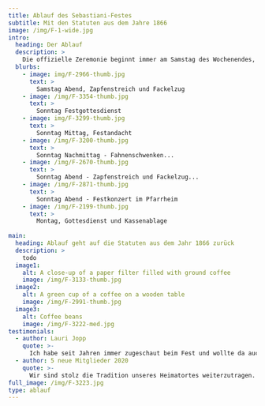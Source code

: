```yaml
---
title: Ablauf des Sebastiani-Festes
subtitle: Mit den Statuten aus dem Jahre 1866
image: /img/F-1-wide.jpg
intro:
  heading: Der Ablauf
  description: >
    Die offizielle Zeremonie beginnt immer am Samstag des Wochenendes, das dem Gedenktag des heiligen Sebastian, dem 20. Januar, am nächsten ist. Das 389. Sebastiani-Fest beginnt am Samstag, den 23.01.2020 und endet am Montag, den 25.1.2020.
  blurbs:
    - image: img/F-2966-thumb.jpg
      text: >
        Samstag Abend, Zapfenstreich und Fackelzug
    - image: /img/F-3354-thumb.jpg
      text: >
        Sonntag Festgottesdienst
    - image: img/F-3299-thumb.jpg
      text: > 
        Sonntag Mittag, Festandacht
    - image: /img/F-3200-thumb.jpg
      text: >
        Sonntag Nachmittag - Fahnenschwenken...
    - image: /img/F-2670-thumb.jpg
      text: >
        Sonntag Abend - Zapfenstreich und Fackelzug...
    - image: /img/F-2871-thumb.jpg
      text: >
        Sonntag Abend - Festkonzert im Pfarrheim 
    - image: /img/F-2199-thumb.jpg
      text: >
        Montag, Gottesdienst und Kassenablage
    
main:
  heading: Ablauf geht auf die Statuten aus dem Jahr 1866 zurück
  description: >
    todo
  image1:
    alt: A close-up of a paper filter filled with ground coffee
    image: /img/F-3133-thumb.jpg
  image2:
    alt: A green cup of a coffee on a wooden table
    image: /img/F-2991-thumb.jpg
  image3:
    alt: Coffee beans
    image: /img/F-3222-med.jpg
testimonials:
  - author: Lauri Jopp
    quote: >-
      Ich habe seit Jahren immer zugeschaut beim Fest und wollte da auch mitmachen.
  - author: 5 neue Mitglieder 2020
    quote: >-
      Wir sind stolz die Tradition unseres Heimatortes weiterzutragen.
full_image: /img/F-3223.jpg
type: ablauf
---
```

